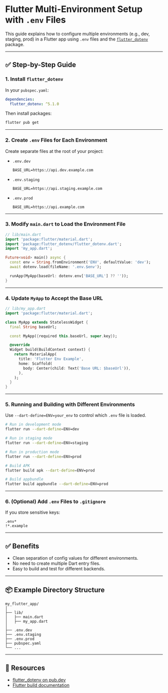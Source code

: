 # Flutter Multi-Environment Setup with `.env` Files

This guide explains how to configure multiple environments (e.g., dev, staging, prod) in a Flutter app using `.env` files and the [`flutter_dotenv`](https://pub.dev/packages/flutter_dotenv) package.

---

## ✅ Step-by-Step Guide

### 1. Install `flutter_dotenv`

In your `pubspec.yaml`:

```yaml
dependencies:
  flutter_dotenv: ^5.1.0
```

Then install packages:

```bash
flutter pub get
```

---

### 2. Create `.env` Files for Each Environment

Create separate files at the root of your project:

- `.env.dev`
  ```env
  BASE_URL=https://api.dev.example.com
  ```

- `.env.staging`
  ```env
  BASE_URL=https://api.staging.example.com
  ```

- `.env.prod`
  ```env
  BASE_URL=https://api.example.com
  ```

---

### 3. Modify `main.dart` to Load the Environment File

```dart
// lib/main.dart
import 'package:flutter/material.dart';
import 'package:flutter_dotenv/flutter_dotenv.dart';
import 'my_app.dart';

Future<void> main() async {
  const env = String.fromEnvironment('ENV', defaultValue: 'dev');
  await dotenv.load(fileName: '.env.$env');

  runApp(MyApp(baseUrl: dotenv.env['BASE_URL'] ?? ''));
}
```

---

### 4. Update `MyApp` to Accept the Base URL

```dart
// lib/my_app.dart
import 'package:flutter/material.dart';

class MyApp extends StatelessWidget {
  final String baseUrl;

  const MyApp({required this.baseUrl, super.key});

  @override
  Widget build(BuildContext context) {
    return MaterialApp(
      title: 'Flutter Env Example',
      home: Scaffold(
        body: Center(child: Text('Base URL: $baseUrl')),
      ),
    );
  }
}
```

---

### 5. Running and Building with Different Environments

Use `--dart-define=ENV=your_env` to control which `.env` file is loaded.

```bash
# Run in development mode
flutter run --dart-define=ENV=dev

# Run in staging mode
flutter run --dart-define=ENV=staging

# Run in production mode
flutter run --dart-define=ENV=prod
```

```bash
# Build APK
flutter build apk --dart-define=ENV=prod

# Build appbundle
flutter build appbundle --dart-define=ENV=prod
```

---

### 6. (Optional) Add `.env` Files to `.gitignore`

If you store sensitive keys:

```gitignore
.env*
!*.example
```

---

## ✅ Benefits

- Clean separation of config values for different environments.
- No need to create multiple Dart entry files.
- Easy to build and test for different backends.

---

## 📦 Example Directory Structure

```
my_flutter_app/
│
├── lib/
│   ├── main.dart
│   ├── my_app.dart
│
├── .env.dev
├── .env.staging
├── .env.prod
├── pubspec.yaml
└── ...
```

---

## 🔗 Resources

- [flutter_dotenv on pub.dev](https://pub.dev/packages/flutter_dotenv)
- [Flutter build documentation](https://docs.flutter.dev/deployment)